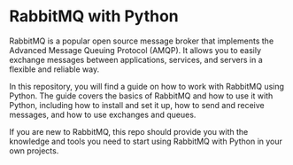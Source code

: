 # RabbitMQ with Python
RabbitMQ is a popular open source message broker that implements the Advanced Message Queuing Protocol (AMQP). It allows you to easily exchange messages between applications, services, and servers in a flexible and reliable way.

In this repository, you will find a guide on how to work with RabbitMQ using Python. The guide covers the basics of RabbitMQ and how to use it with Python, including how to install and set it up, how to send and receive messages, and how to use exchanges and queues.

If you are new to RabbitMQ, this repo should provide you with the knowledge and tools you need to start using RabbitMQ with Python in your own projects.